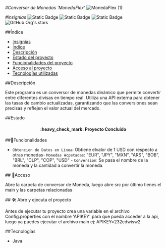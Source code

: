 <em>#Conversor de Monedas 'MonedaFlex' </em>
![MonedaFlex (1)](https://github.com/user-attachments/assets/4c43cbdf-707d-4b01-ab73-774daf4eeee0)

<em>#insignias</em>
![Static Badge](https://img.shields.io/badge/license-GMU-green)
![Static Badge](https://img.shields.io/badge/releace_date-november-green)
![Static Badge](https://img.shields.io/badge/status-completado-green)
![GitHub Org's stars](https://img.shields.io/github/stars/giuc777?style=social)

##Índice

- [Insignias](#insignias)
- [Índice](#índice)
- [Descripción](#Descripción)
- [Estado del proyecto](#Estado)
- [Funcionalidades del proyecto](#Funcionalidades)
- [Acceso al proyecto](#Acceso)
- [Tecnologías utilizadas](#Tecnologías)

##Descripción
<p>Este programa es un conversor de monedas dinámico que permite convertir entre diferentes divisas en tiempo real. Utiliza una API externa para obtener las tasas de cambio actualizadas, garantizando que las conversiones sean precisas y reflejen el valor actual del mercado.</p>

##Estado
<h4 align="center">
:heavy_check_mark: Proyecto Concluido
</h4>

##:hammer:Funcionalidades

- `Obtencion de Datos en Linea`: Obtiene elvalor de 1 USD con respecto a otras monedas- `Monedas Acpetadas`: "EUR", "JPY", "MXN", "ARS", "BOB", "BRL", "CLP", "COP", "USD" - `Conversion`: Se pasa el nombre de la moneda y la cantidad a convertir la moneda.

\## 📁Acceso

<p>Abre la carpeta de conversor de Moneda, luego abre src por último tienes el main y las carpetas relacionadas</p>

\## 🛠️ Abre y ejecuta el proyecto

<p>Antes de ejecutar tu proyecto crea una variable en el archivo Config.properties con el nombre 'APIKEY' para que pueda acceder a la api, luego ya puedes ejecutar el archivo main ej: APIKEY=232edwisw2 </p>

##Tecnologías
<ul>
  <li>Java</li>
</ul>

